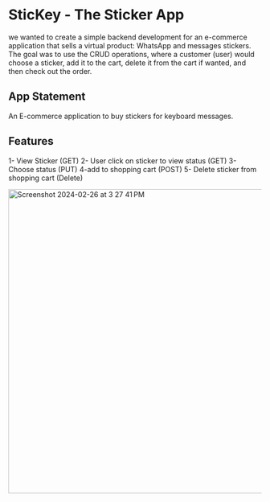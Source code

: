 # SticKey - The Sticker App
we wanted to create a simple backend development for an e-commerce application that sells a virtual product: WhatsApp and messages stickers. 
The goal was to use the CRUD operations, where a customer (user) would choose a sticker, add it to the cart, delete it from the cart if wanted, and then check out the order.

## App Statement 
An E-commerce application to buy stickers for keyboard messages.

## Features
1- View Sticker (GET)
2- User click on sticker to view status (GET)
3-Choose status (PUT)
4-add to shopping cart (POST)
5- Delete sticker from shopping cart (Delete)



<img width="605" alt="Screenshot 2024-02-26 at 3 27 41 PM" src="https://github.com/diala178/SticKey/assets/145338144/565547b9-00e4-4b3c-ad65-3e1f0342e90a">
